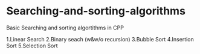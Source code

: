 # Searching-and-sorting-algorithms
Basic Searching and sorting algortithms in CPP 

1.Linear Search
2.Binary seach (w&w/o recursion)
3.Bubble Sort
4.Insertion Sort
5.Selection Sort

